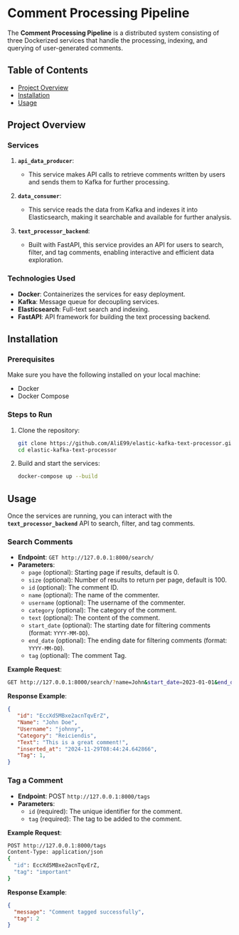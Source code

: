 # Comment Processing Pipeline

The **Comment Processing Pipeline** is a distributed system consisting of three Dockerized services that handle the processing, indexing, and querying of user-generated comments.

## Table of Contents
- [Project Overview](#project-overview)
- [Installation](#installation)
- [Usage](#usage)

## Project Overview
### Services

1. **`api_data_producer`**: 
   - This service makes API calls to retrieve comments written by users and sends them to Kafka for further processing.

2. **`data_consumer`**: 
   - This service reads the data from Kafka and indexes it into Elasticsearch, making it searchable and available for further analysis.

3. **`text_processor_backend`**: 
   - Built with FastAPI, this service provides an API for users to search, filter, and tag comments, enabling interactive and efficient data exploration.

### Technologies Used
- **Docker**: Containerizes the services for easy deployment.
- **Kafka**: Message queue for decoupling services.
- **Elasticsearch**: Full-text search and indexing.
- **FastAPI**: API framework for building the text processing backend.

## Installation

### Prerequisites
Make sure you have the following installed on your local machine:
- Docker
- Docker Compose

### Steps to Run

1. Clone the repository:
   ```bash
   git clone https://github.com/AliE99/elastic-kafka-text-processor.git
   cd elastic-kafka-text-processor
   ```

2. Build and start the services:
   ```bash
   docker-compose up --build
   ```

## Usage

Once the services are running, you can interact with the **`text_processor_backend`** API to search, filter, and tag comments.

### Search Comments
- **Endpoint**: `GET http://127.0.0.1:8000/search/`
- **Parameters**:
  - `page` (optional): Starting page if results, default is 0.
  - `size` (optional): Number of results to return per page, default is 100.
  - `id` (optional): The comment ID.
  - `name` (optional): The name of the commenter.
  - `username` (optional): The username of the commenter.
  - `category` (optional): The category of the comment.
  - `text` (optional): The content of the comment.
  - `start_date` (optional): The starting date for filtering comments (format: `YYYY-MM-DD`).
  - `end_date` (optional): The ending date for filtering comments (format: `YYYY-MM-DD`).
  - `tag` (optional): The comment Tag.

**Example Request**:
```bash
GET http://127.0.0.1:8000/search/?name=John&start_date=2023-01-01&end_date=2023-12-31
```
**Response Example**:
```json
{
   "id": "EccXd5MBxe2acnTqvErZ",
   "Name": "John Doe",
   "Username": "johnny",
   "Category": "Reiciendis",
   "Text": "This is a great comment!",
   "inserted_at": "2024-11-29T08:44:24.642866",
   "Tag": 1,
}
```
### Tag a Comment
- **Endpoint**: POST `http://127.0.0.1:8000/tags`
- **Parameters**:
  - `id` (required): The unique identifier for the comment.
  - `tag` (required): The tag to be added to the comment.

**Example Request**:
```bash
POST http://127.0.0.1:8000/tags
Content-Type: application/json
{
  "id": EccXd5MBxe2acnTqvErZ,
  "tag": "important"
}
```
**Response Example**:
```json
{
  "message": "Comment tagged successfully",
  "tag": 2
}
```